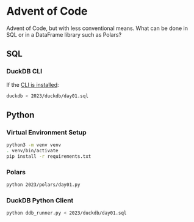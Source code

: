 # Advent of Code

Advent of Code, but with less conventional means. What can be done in SQL or in a DataFrame library such as Polars?

## SQL
### DuckDB CLI
If the [CLI is installed](https://duckdb.org/docs/installation/index?version=latest&environment=cli):
```sh
duckdb < 2023/duckdb/day01.sql
```

## Python
### Virtual Environment Setup

```sh
python3 -m venv venv
. venv/bin/activate
pip install -r requirements.txt
```

### Polars
```sh
python 2023/polars/day01.py
```

### DuckDB Python Client
```sh
python ddb_runner.py < 2023/duckdb/day01.sql
```